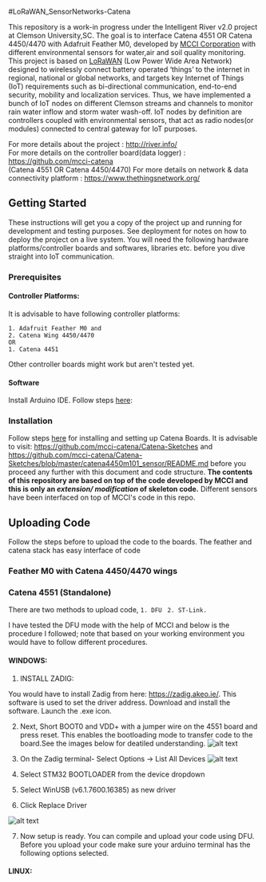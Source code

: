 #LoRaWAN_SensorNetworks-Catena

This repository is a work-in progress under the Intelligent River v2.0 project at Clemson University,SC. The goal is to interface Catena 4551 OR Catena 4450/4470 with Adafruit Feather M0, developed by [MCCI Corporation](http://www.mcci.com/mcci-v5/index.html) with different environmental sensors for water,air and soil quality monitoring. This project is based on [LoRaWAN](https://lora-alliance.org/about-lorawan) (Low Power Wide Area Network) designed to wirelessly connect battery operated ‘things’ to the internet in regional, national or global networks, and targets key Internet of Things (IoT) requirements such as bi-directional communication, end-to-end security, mobility and localization services. Thus, we have implemented a bunch of IoT nodes on different Clemson streams and channels to monitor rain water inflow and storm water wash-off. IoT nodes by definition are controllers coupled with environmental sensors, that act as radio nodes(or modules) connected to central gateway for IoT purposes.

For more details about the project                       :   http://river.info/     
For more details on the controller board(data logger)    :   https://github.com/mcci-catena  
(Catena 4551 OR Catena 4450/4470)
For more details on network & data connectivity platform :   https://www.thethingsnetwork.org/ 

## Getting Started
These instructions will get you a copy of the project up and running for development and testing purposes. See deployment for notes on how to deploy the project on a live system. You will need the following hardware platforms/controller boards and softwares, libraries etc. before you dive straight into IoT communication. 
### Prerequisites 
#### Controller Platforms:
It is advisable to have following controller platforms:
````
1. Adafruit Feather M0 and 
2. Catena Wing 4450/4470 
OR
1. Catena 4451
`````` 
Other controller boards might work but aren't tested yet. 
#### Software 
Install Arduino IDE. Follow steps [here](https://www.arduino.cc/en/Main/Software): 

### Installation 
Follow steps [here](https://github.com/mcci-catena/Catena-Sketches/blob/master/catena4450m101_sensor/README.md) for installing and setting up Catena Boards. It is advisable to visit: https://github.com/mcci-catena/Catena-Sketches and https://github.com/mcci-catena/Catena-Sketches/blob/master/catena4450m101_sensor/README.md before you proceed any further with this document and code structure. **The contents of this repository are based on top of the code developed by MCCI and this is only an *extension/ modification* of skeleton code.** Different sensors have been interfaced on top of MCCI's code in this repo. 

## Uploading Code
Follow the steps before to upload the code to the boards. The feather and catena stack has easy interface of code 
### Feather M0 with Catena 4450/4470 wings
### Catena 4551 (Standalone)
There are two methods to upload code, 
``` 1. DFU ```
``` 2. ST-Link.```

I have tested the DFU mode with the help of MCCI and below is the procedure I followed; note that based on your working environment you would have to follow different procedures. 
#### WINDOWS: 
1. INSTALL ZADIG:

You would have to install Zadig from here: https://zadig.akeo.ie/. This software is used to set the driver address. Download and install the software. Launch the .exe icon. 

2. Next, Short BOOT0 and VDD+ with a jumper wire on the 4551 board and press reset. This enables the bootloading mode to transfer code to the board.See the images below for deatiled understanding.
 ![alt text](https://github.com/vpowar/LoRaWAN_SensorNetworks-Catena/blob/master/catena4551_connection.jpg "catena4551_jumper connection")
    
 3. On the Zadig terminal- Select Options -> List All Devices
 ![alt text](https://github.com/vpowar/LoRaWAN_SensorNetworks-Catena/blob/master/extra/Zadig_01.png "Zadig Options")
 
 4. Select STM32 BOOTLOADER from the device dropdown
 
 5. Select WinUSB (v6.1.7600.16385) as new driver
 
 6. Click Replace Driver
 
![alt text](https://github.com/vpowar/LoRaWAN_SensorNetworks-Catena/blob/master/extra/Zadig_02.png "Zadig Options")
 
 
 7. Now setup is ready. You can compile and upload your code using DFU.
  Before you upload your code make sure your arduino terminal has the following options selected.
  
  
  #### LINUX:
  
